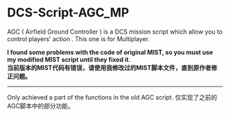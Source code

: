 # DCS-Script-AGC_MP
AGC ( Airfield Ground Controller ) is a DCS mission script which allow you to control players' action . This one is for Multiplayer.

<b>I found some problems with the code of original MIST, so you must use my modified MIST script until they fixed it.</b><br>
<b>当前版本的MIST代码有错误，请使用我修改过的MIST脚本文件，直到原作者修正问题。</b>

******
Only achieved a part of the functions in the old AGC script.
仅实现了之前的AGC脚本中的部分功能。
